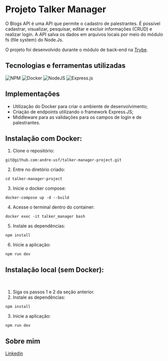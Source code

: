 # Projeto Talker Manager

O Blogs API é uma API que permite o cadastro de palestrantes. É possível cadastrar, visualizar, pesquisar, editar e excluir informações (CRUD) e realizar login. A API salva os dados em arquivos locais por meio do módulo fs (file system) do Node.Js.

O projeto foi desenvolvido durante o módulo de back-end na [Trybe](https://www.betrybe.com/).

## Tecnologias e ferramentas utilizadas 

![NPM](https://img.shields.io/badge/NPM-%23CB3837.svg?style=for-the-badge&logo=npm&logoColor=white)
![Docker](https://img.shields.io/badge/docker-%230db7ed.svg?style=for-the-badge&logo=docker&logoColor=white)
![NodeJS](https://img.shields.io/badge/node.js-6DA55F?style=for-the-badge&logo=node.js&logoColor=white)
![Express.js](https://img.shields.io/badge/express.js-%23404d59.svg?style=for-the-badge&logo=express&logoColor=%2361DAFB)

## Implementações

- Utilização do Docker para criar o ambiente de desenvolvimento;
- Criação de endpoints utilizando o framework Express.JS;
- Middleware para as validações para os campos de login e de palestrantes.

## Instalação com Docker:

1. Clone o repositório:

```
git@github.com:andre-usf/talker-manager-project.git
```

2. Entre no diretório criado:

```
cd talker-manager-project
```

3. Inicie o docker compose:

```
docker-compose up -d --build
```

4. Acesse o terminal dentro do container:

```
docker exec -it talker_manager bash
```

5. Instale as dependências:

```
npm install
```

6. Inicie a aplicação:

```
npm run dev
```

## Instalação local (sem Docker):

<br>

1. Siga os passos 1 e 2 da seção anterior.
2. Instale as dependências:
```
npm install
```
3. Inicie a aplicação:

```
npm run dev
```

## Sobre mim

[Linkedin](https://www.linkedin.com/in/andrefretta/)

<!-- Olá, Tryber!
Esse é apenas um arquivo inicial para o README do seu projeto no qual você pode customizar e reutilizar todas as vezes que for executar o trybe-publisher.

Para deixá-lo com a sua cara, basta alterar o seguinte arquivo da sua máquina: ~/.student-repo-publisher/custom/_NEW_README.md

É essencial que você preencha esse documento por conta própria, ok?
Não deixe de usar nossas dicas de escrita de README de projetos, e deixe sua criatividade brilhar!
:warning: IMPORTANTE: você precisa deixar nítido:
- quais arquivos/pastas foram desenvolvidos por você; 
- quais arquivos/pastas foram desenvolvidos por outra pessoa estudante;
- quais arquivos/pastas foram desenvolvidos pela Trybe.
-->
